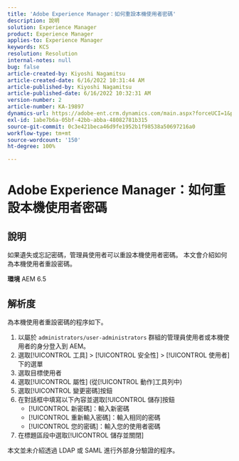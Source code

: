 ```yaml
---
title: 'Adobe Experience Manager：如何重設本機使用者密碼'
description: 說明
solution: Experience Manager
product: Experience Manager
applies-to: Experience Manager
keywords: KCS
resolution: Resolution
internal-notes: null
bug: false
article-created-by: Kiyoshi Nagamitsu
article-created-date: 6/16/2022 10:31:44 AM
article-published-by: Kiyoshi Nagamitsu
article-published-date: 6/16/2022 10:32:31 AM
version-number: 2
article-number: KA-19897
dynamics-url: https://adobe-ent.crm.dynamics.com/main.aspx?forceUCI=1&pagetype=entityrecord&etn=knowledgearticle&id=d07c5e7f-5fed-ec11-bb3d-000d3a5c4890
exl-id: 1abe7b6a-05bf-42bb-abba-48082781b315
source-git-commit: 0c3e421beca46d9fe1952b1f98538a50697216a0
workflow-type: tm+mt
source-wordcount: '150'
ht-degree: 100%

---
```


# Adobe Experience Manager：如何重設本機使用者密碼

## 說明


如果遺失或忘記密碼，管理員使用者可以重設本機使用者密碼。
本文會介紹如何為本機使用者重設密碼。

<b>環境</b>
AEM 6.5


## 解析度


為本機使用者重設密碼的程序如下。

1. 以屬於 `administrators/user-administrators` 群組的管理員使用者或本機使用者的身分登入到 AEM。
2. 選取[!UICONTROL 工具] > [!UICONTROL 安全性] > [!UICONTROL 使用者]下的選單
3. 選取目標使用者
4. 選取[!UICONTROL 屬性] (從[!UICONTROL 動作]工具列中)
5. 選取[!UICONTROL 變更密碼]按鈕
6. 在對話框中填寫以下內容並選取[!UICONTROL 儲存]按鈕
   - [!UICONTROL 新密碼]：輸入新密碼
   - [!UICONTROL 重新輸入密碼]：輸入相同的密碼
   - [!UICONTROL 您的密碼]：輸入您的使用者密碼
7. 在標題區段中選取[!UICONTROL 儲存並關閉]

本文並未介紹透過 LDAP 或 SAML 進行外部身分驗證的程序。
